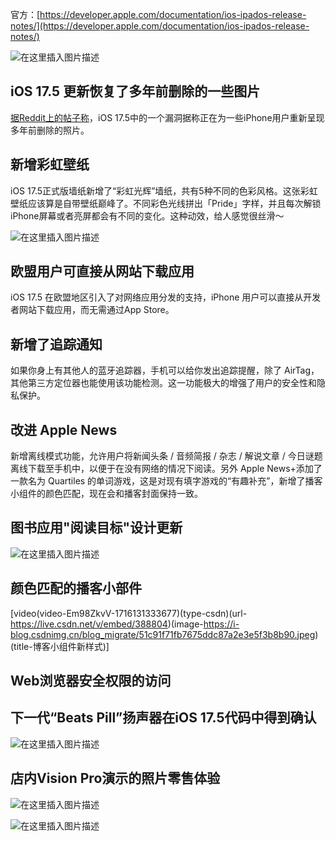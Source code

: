 



官方：[https://developer.apple.com/documentation/ios-ipados-release-notes/](https://developer.apple.com/documentation/ios-ipados-release-notes/)


![在这里插入图片描述](https://i-blog.csdnimg.cn/blog_migrate/f38b103236bae9e873a5d352cec6265b.jpeg)



## iOS 17.5 更新恢复了多年前删除的一些图片

[据Reddit上的帖子称](https://www.reddit.com/r/ios/comments/1cryayx/latest_ios_update_has_brought_back_some_pictures/)，iOS 17.5中的一个漏洞据称正在为一些iPhone用户重新呈现多年前删除的照片。


## 新增彩虹壁纸



iOS 17.5正式版墙纸新增了“彩虹光辉”墙纸，共有5种不同的色彩风格。这张彩虹壁纸应该算是自带壁纸巅峰了。不同彩色光线拼出「Pride」字样，并且每次解锁iPhone屏幕或者亮屏都会有不同的变化。这种动效，给人感觉很丝滑～

![在这里插入图片描述](https://i-blog.csdnimg.cn/blog_migrate/314862e6089484320701f81e4f1517e9.png)

## 欧盟用户可直接从网站下载应用

iOS 17.5 在欧盟地区引入了对网络应用分发的支持，iPhone 用户可以直接从开发者网站下载应用，而无需通过App Store。


## 新增了追踪通知

如果你身上有其他人的蓝牙追踪器，手机可以给你发出追踪提醒，除了 AirTag，其他第三方定位器也能使用该功能检测。这一功能极大的增强了用户的安全性和隐私保护。


## 改进 Apple News

新增离线模式功能，允许用户将新闻头条 / 音频简报 / 杂志 / 解说文章 / 今日谜题离线下载至手机中，以便于在没有网络的情况下阅读。另外 Apple News+添加了一款名为 Quartiles 的单词游戏，这是对现有填字游戏的“有趣补充”，新增了播客小组件的颜色匹配，现在会和播客封面保持一致。

## 图书应用"阅读目标"设计更新

![在这里插入图片描述](https://i-blog.csdnimg.cn/blog_migrate/945088b7122d4e71c1d272fe76f9dfb3.png)

## 颜色匹配的播客小部件


[video(video-Em98ZkvV-1716131333677)(type-csdn)(url-https://live.csdn.net/v/embed/388804)(image-https://i-blog.csdnimg.cn/blog_migrate/51c91f71fb7675ddc87a2e3e5f3b8b90.jpeg)(title-博客小组件新样式)]

## Web浏览器安全权限的访问

## 下一代“Beats Pill”扬声器在iOS 17.5代码中得到确认

![在这里插入图片描述](https://i-blog.csdnimg.cn/blog_migrate/999e452eb13ca92ea6f09dbc3ff9353b.png)

## 店内Vision Pro演示的照片零售体验

![在这里插入图片描述](https://i-blog.csdnimg.cn/blog_migrate/000e2451d4e20ee9da6845cffdd5eb96.png)


![在这里插入图片描述](https://i-blog.csdnimg.cn/blog_migrate/2649c699c3e6eaf78449ff61a6807189.png)

